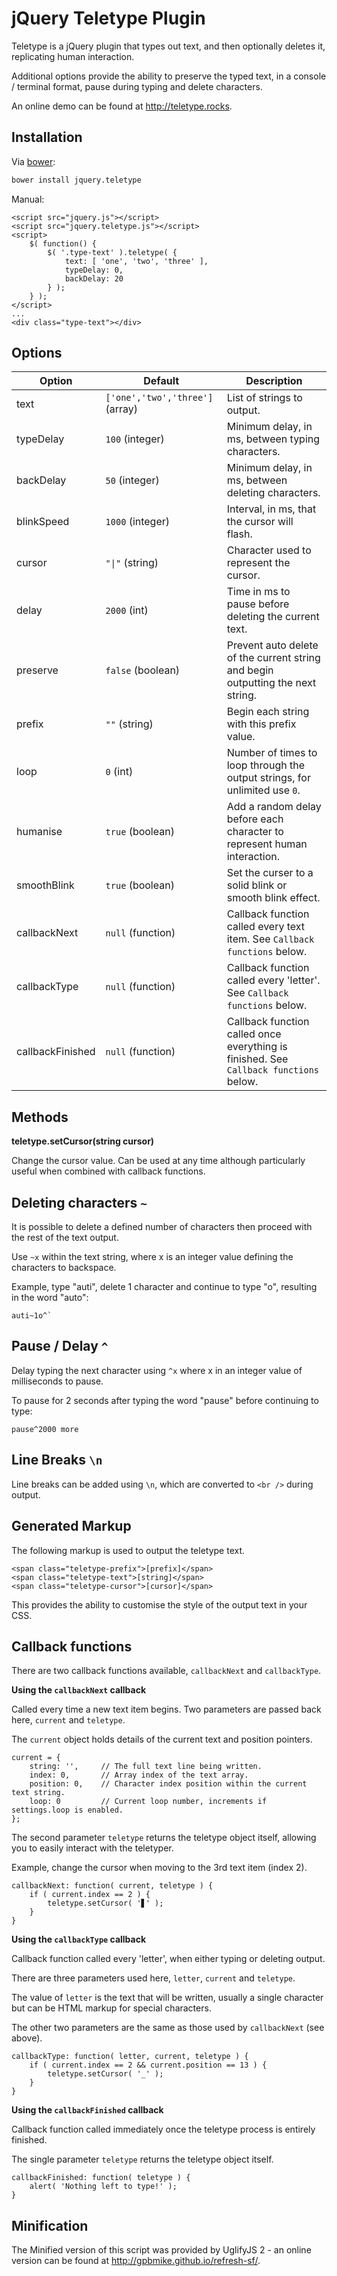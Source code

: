 jQuery Teletype Plugin
======================

Teletype is a jQuery plugin that types out text, and then optionally deletes it, replicating human interaction.

Additional options provide the ability to preserve the typed text, in a console / terminal format, pause during typing and delete characters.

An online demo can be found at <http://teletype.rocks>.

Installation
---
Via [bower](https://github.com/stvwhtly/jquery-teletype-plugin/blob/master/bower.json):
```bash
bower install jquery.teletype
```

Manual:

    <script src="jquery.js"></script>
	<script src="jquery.teletype.js"></script>
	<script>
		$( function() {
			$( '.type-text' ).teletype( {
				text: [ 'one', 'two', 'three' ],
				typeDelay: 0,
				backDelay: 20
			} );
		} );
	</script>
	...
	<div class="type-text"></div>

Options
-------

 Option               | Default                             | Description
----------------------|-------------------------------------|------------
 text                 | `['one','two','three']` (array)     | List of strings to output.     
 typeDelay            | `100` (integer)                     | Minimum delay, in ms, between typing characters.    
 backDelay            | `50` (integer)                      | Minimum delay, in ms, between deleting characters.
 blinkSpeed           | `1000` (integer)                    | Interval, in ms, that the cursor will flash.
 cursor               | <code>"&#124;"</code> (string)      | Character used to represent the cursor.
 delay                | `2000` (int)                        | Time in ms to pause before deleting the current text.
 preserve             | `false` (boolean)                   | Prevent auto delete of the current string and begin outputting the next string.
 prefix               | `""` (string)                       | Begin each string with this prefix value.
 loop                 | `0` (int)                           | Number of times to loop through the output strings, for unlimited use `0`.
 humanise             | `true` (boolean)                    | Add a random delay before each character to represent human interaction.
 smoothBlink          | `true` (boolean)                    | Set the curser to a solid blink or smooth blink effect.                | 
 callbackNext         | `null` (function)                   | Callback function called every text item. See `Callback functions` below.
 callbackType         | `null` (function)                   | Callback function called every 'letter'. See `Callback functions` below.
 callbackFinished     | `null` (function)                   | Callback function called once everything is finished. See `Callback functions` below.

Methods
-------

**teletype.setCursor(string cursor)**

Change the cursor value. Can be used at any time although particularly useful
when combined with callback functions.


Deleting characters `~`
---

It is possible to delete a defined number of characters then proceed with the rest of the text output. 

Use `~x` within the text string, where x is an integer value defining the characters to backspace.

Example, type "auti", delete 1 character and continue to type "o", resulting in the word "auto":

```
auti~1o^`
```

Pause / Delay `^`
---

Delay typing the next character using `^x` where x in an integer value of milliseconds to pause.

To pause for 2 seconds after typing the word "pause" before continuing to type: 

```
pause^2000 more
```

Line Breaks `\n`
---

Line breaks can be added using `\n`, which are converted to `<br />` during output.

Generated Markup
---

The following markup is used to output the teletype text.

```
<span class="teletype-prefix">[prefix]</span>
<span class="teletype-text">[string]</span>
<span class="teletype-cursor">[cursor]</span>
```
    
This provides the ability to customise the style of the output text in your CSS.

Callback functions
---

There are two callback functions available, `callbackNext` and `callbackType`.

**Using the `callbackNext` callback**

Called every time a new text item begins. Two parameters are passed back here,
`current` and `teletype`.

The `current` object holds details of the current text and position pointers.

```
current = { 
	string: '', 	// The full text line being written.
	index: 0, 		// Array index of the text array.
	position: 0, 	// Character index position within the current text string.
	loop: 0 		// Current loop number, increments if settings.loop is enabled.
};
```

The second parameter `teletype` returns the teletype object itself, allowing
you to easily interact with the teletyper.

Example, change the cursor when moving to the 3rd text item (index 2).

```
callbackNext: function( current, teletype ) {
	if ( current.index == 2 ) {
		teletype.setCursor( '▋' );
	}
}
```

**Using the `callbackType` callback**

Callback function called every 'letter', when either typing or deleting output.

There are three parameters used here, `letter`, `current` and `teletype`.

The value of `letter` is the text that will be written, usually a single
character but can be HTML markup for special characters.

The other two parameters are the same as those used by `callbackNext` (see above).

```
callbackType: function( letter, current, teletype ) {
	if ( current.index == 2 && current.position == 13 ) {
		teletype.setCursor( '_' );
	}
}
```

**Using the `callbackFinished` callback**

Callback function called immediately once the teletype process is entirely finished.

The single parameter `teletype` returns the teletype object itself.

```
callbackFinished: function( teletype ) {
	alert( 'Nothing left to type!' );
}
```

Minification
---

The Minified version of this script was provided by UglifyJS 2 - an online version can be found at <http://gpbmike.github.io/refresh-sf/>.
